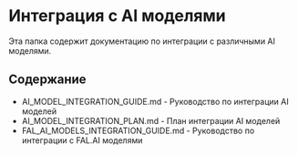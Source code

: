# Интеграция с AI моделями

Эта папка содержит документацию по интеграции с различными AI моделями.

## Содержание

- AI_MODEL_INTEGRATION_GUIDE.md - Руководство по интеграции AI моделей
- AI_MODEL_INTEGRATION_PLAN.md - План интеграции AI моделей
- FAL_AI_MODELS_INTEGRATION_GUIDE.md - Руководство по интеграции с FAL.AI моделями
